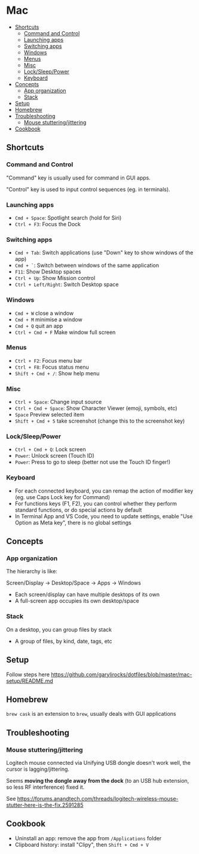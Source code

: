 # Mac

- [Shortcuts](#shortcuts)
  - [Command and Control](#command-and-control)
  - [Launching apps](#launching-apps)
  - [Switching apps](#switching-apps)
  - [Windows](#windows)
  - [Menus](#menus)
  - [Misc](#misc)
  - [Lock/Sleep/Power](#locksleeppower)
  - [Keyboard](#keyboard)
- [Concepts](#concepts)
  - [App organization](#app-organization)
  - [Stack](#stack)
- [Setup](#setup)
- [Homebrew](#homebrew)
- [Troubleshooting](#troubleshooting)
  - [Mouse stuttering/jittering](#mouse-stutteringjittering)
- [Cookbook](#cookbook)


## Shortcuts

### Command and Control

"Command" key is usually used for command in GUI apps.

"Control" key is used to input control sequences (eg. in terminals).

### Launching apps

- `Cmd + Space`: Spotlight search (hold for Siri)
- `Ctrl + F3`: Focus the Dock

### Switching apps

- `Cmd + Tab`: Switch applications (use "Down" key to show windows of the app)
- <code>Cmd + `</code>: Switch between windows of the same application
- `F11`: Show Desktop spaces
- `Ctrl + Up`: Show Mission control
- `Ctrl + Left/Right`: Switch Desktop space

### Windows

- `Cmd + W` close a window
- `Cmd + M` minimise a window
- `Cmd + Q` quit an app
- `Ctrl + Cmd + F` Make window full screen

### Menus

- `Ctrl + F2`: Focus menu bar
- `Ctrl + F8`: Focus status menu
- `Shift + Cmd + /`: Show help menu

### Misc

- `Ctrl + Space`: Change input source
- `Ctrl + Cmd + Space`: Show Character Viewer (emoji, symbols, etc)
- `Space` Preview selected item
- `Shift + Cmd + 5` take screenshot (change this to the screenshot key)

### Lock/Sleep/Power

- `Ctrl + Cmd + Q`: Lock screen
- `Power`: Unlock screen (Touch ID)
- `Power`: Press to go to sleep (better not use the Touch ID finger!)

### Keyboard

- For each connected keyboard, you can remap the action of modifier key (eg. use Caps Lock key for Command)
- For functions keys (F1, F2), you can control whether they perform standard functions, or do special actions by default
- In Terminal App and VS Code, you need to update settings, enable "Use Option as Meta key", there is no global settings


## Concepts

### App organization

The hierarchy is like:

Screen/Display -> Desktop/Space -> Apps -> Windows

- Each screen/display can have multiple desktops of its own
- A full-screen app occupies its own desktop/space

### Stack

On a desktop, you can group files by stack

- A group of files, by kind, date, tags, etc


## Setup

Follow steps here https://github.com/garylirocks/dotfiles/blob/master/mac-setup/README.md


## Homebrew

`brew cask` is an extension to `brew`, usually deals with GUI applications


## Troubleshooting

### Mouse stuttering/jittering

Logitech mouse connected via Unifying USB dongle doesn't work well, the cursor is lagging/jittering.

Seems **moving the dongle away from the dock** (to an USB hub extension, so less RF interference) fixed it.

See https://forums.anandtech.com/threads/logitech-wireless-mouse-stutter-here-is-the-fix.2591285


## Cookbook

- Uninstall an app: remove the app from `/Applications` folder
- Clipboard history: install "Clipy", then `Shift + Cmd + V`